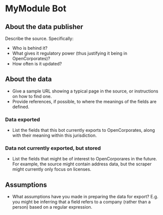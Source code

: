 # MyModule Bot

## About the data publisher

Describe the source. Specifically:

* Who is behind it?
* What gives it regulatory power (thus justifying it being in
OpenCorporates)?
* How often is it updated?

## About the data

* Give a sample URL showing a typical page in the source, or
instructions on how to find one.
* Provide references, if possible, to where the meanings of the fields
are defined.

### Data exported

* List the fields that this bot currently exports to OpenCorporates,
along with their meaning within this jurisdiction.

### Data not currently exported, but stored

* List the fields that might be of interest to OpenCorporares in the
future. For example, the source might contain address data, but the
scraper might currently only focus on licenses.

## Assumptions

* What assumptions have you made in preparing the data for export?
  E.g. you might be inferring that a field refers to a company (rather
  than a person) based on a regular expression.
